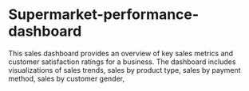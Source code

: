 # Supermarket-performance-dashboard
This sales dashboard provides an overview of key sales metrics and customer satisfaction ratings for a business. The dashboard includes visualizations of sales trends, sales by product type, sales by payment method, sales by customer gender,
